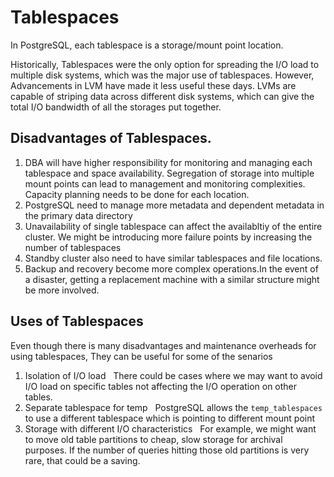 # Tablespaces
In PostgreSQL, each tablespace is a storage/mount point location.

Historically, Tablespaces were the only option for spreading the I/O load to multiple disk systems, which was the major use of tablespaces.
However, Advancements in LVM have made it less useful these days. LVMs are capable of striping data across different disk systems, which can give the total I/O bandwidth of all the storages put together.

## Disadvantages of Tablespaces.
1. DBA will have higher responsibility for monitoring and managing each tablespace and space availability.
 Segregation of storage into multiple mount points can lead to management and monitoring complexities.
 Capacity planning needs to be done for each location.
2. PostgreSQL need to manage more metadata and dependent metadata in the primary data directory
3. Unavailability of single tablespace can affect the availabltiy of the entire cluster. We might be introducing more failure points by increasing the number of tablespaces
4. Standby cluster also need to have similar tablespaces and file locations.
5. Backup and recovery become more complex operations.In the event of a disaster, getting a replacement machine with a similar structure might be more involved.

## Uses of Tablespaces
Even though there is many disadvantages and maintenance overheads for using tablespaces, They can be useful for some of the senarios
1. Isolation of I/O load   
 There could be cases where we may want to avoid I/O load on specific tables not affecting the I/O operation on other tables.
2. Separate tablespace for temp  
 PostgreSQL allows the `temp_tablespaces` to use a different tablespace which is pointing to different mount point
3. Storage with different I/O characteristics  
 For example, we might want to move old table partitions to cheap, slow storage for archival purposes. If the number of queries hitting those old partitions is very rare, that could be a saving.
